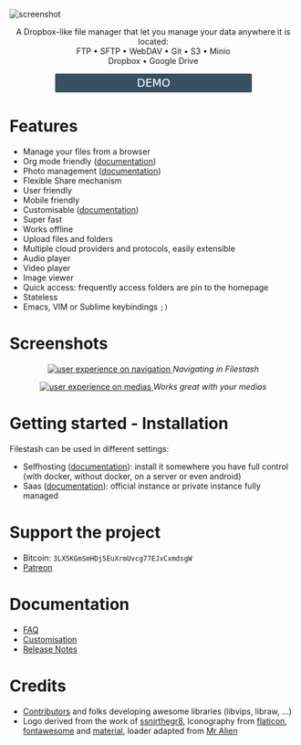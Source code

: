 ![screenshot](https://raw.githubusercontent.com/mickael-kerjean/filestash/master/.assets/img/photo.jpg)

<p align="center">
    A Dropbox-like file manager that let you manage your data anywhere it is located:<br>
    FTP • SFTP • WebDAV • Git • S3 • Minio <br>
        Dropbox • Google Drive
</p>
<p align="center">
    <a href="http://demo.filestash.app">
      <img src="https://raw.githubusercontent.com/mickael-kerjean/filestash/master/.assets/img/button_demo.png" alt="demo button" />
    </a>
</p>

# Features
- Manage your files from a browser
- Org mode friendly ([documentation](https://github.com/mickael-kerjean/filestash/wiki/Release-0.1:-Org-Mode-everywhere))
- Photo management ([documentation](https://github.com/mickael-kerjean/filestash/wiki/Release-0.2:-Photo-Management))
- Flexible Share mechanism
- User friendly
- Mobile friendly
- Customisable ([documentation](https://github.com/mickael-kerjean/filestash/wiki/Customisation))
- Super fast
- Works offline
- Upload files and folders
- Multiple cloud providers and protocols, easily extensible
- Audio player
- Video player
- Image viewer
- Quick access: frequently access folders are pin to the homepage
- Stateless
- Emacs, VIM or Sublime keybindings `;)`

# Screenshots
<p align="center">
    <a href="https://demo.filestash.app">
        <img src="https://raw.githubusercontent.com/mickael-kerjean/filestash/master/.assets/img/navigation.gif" alt="user experience on navigation" />
    </a>
    <i>Navigating in Filestash</i>
</p>
<p align="center">
    <a href="http://demo.filestash.app">
        <img src="https://raw.githubusercontent.com/mickael-kerjean/filestash/master/.assets/img/photo_management.gif" alt="user experience on medias" />
    </a>
    <i>Works great with your medias</i>
</p>

# Getting started - Installation
Filestash can be used in different settings:
- Selfhosting ([documentation](https://github.com/mickael-kerjean/filestash/wiki/Installation:-Selfhosting)): install it somewhere you have full control (with docker, without docker, on a server or even android)
- Saas ([documentation](https://github.com/mickael-kerjean/filestash/wiki/Installation:-SaaS)): official instance or private instance fully managed

# Support the project
- Bitcoin: `3LX5KGmSmHDj5EuXrmUvcg77EJxCxmdsgW`
- [Patreon](https://www.patreon.com/mickaelk)

# Documentation
- [FAQ](https://github.com/mickael-kerjean/filestash/wiki)
- [Customisation](https://github.com/mickael-kerjean/filestash/wiki/Customisation)
- [Release Notes](https://github.com/mickael-kerjean/filestash/wiki/Releases)

# Credits
- [Contributors](https://github.com/mickael-kerjean/filestash/graphs/contributors) and folks developing awesome libraries (libvips, libraw, ...)
- Logo derived from the work of [ssnjrthegr8](https://github.com/ssnjrthegr8), Iconography from [flaticon](https://www.flaticon.com/), [fontawesome](https://fontawesome.com) and [material](https://material.io/icons/), loader adapted from [Mr Alien](https://codepen.io/mr_alien/pen/FDLjg)
